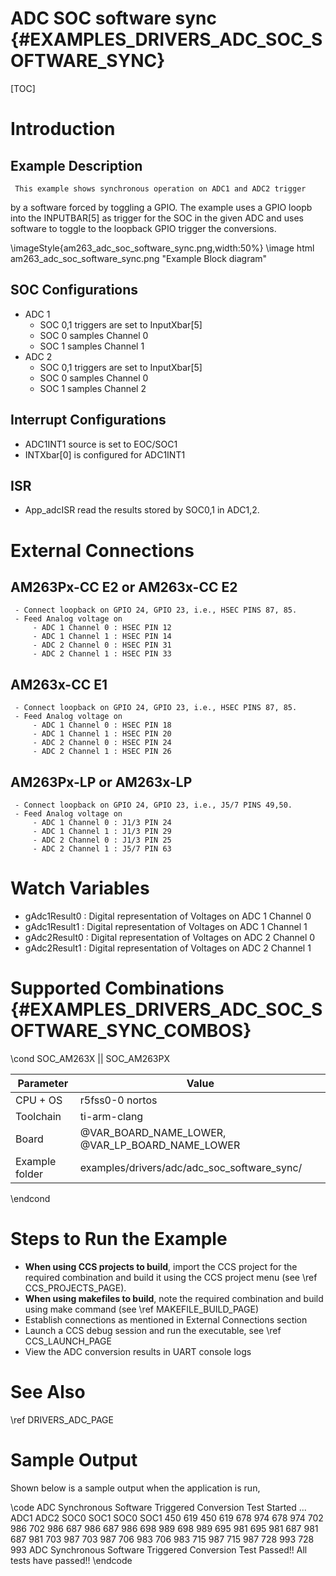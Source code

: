 # ADC SOC software sync {#EXAMPLES_DRIVERS_ADC_SOC_SOFTWARE_SYNC}

[TOC]

# Introduction

## Example Description
     This example shows synchronous operation on ADC1 and ADC2 trigger
by a software forced by toggling a GPIO. The example uses a GPIO loopb
into the INPUTBAR[5] as trigger for the SOC in the given ADC and uses
software to toggle to the loopback GPIO trigger the conversions.

\imageStyle{am263_adc_soc_software_sync.png,width:50%}
\image html am263_adc_soc_software_sync.png "Example Block diagram"
## SOC Configurations
- ADC 1
     - SOC 0,1 triggers are set to InputXbar[5]
     - SOC 0 samples Channel 0
     - SOC 1 samples Channel 1
- ADC 2
     - SOC 0,1 triggers are set to InputXbar[5]
     - SOC 0 samples Channel 0
     - SOC 1 samples Channel 2
## Interrupt Configurations
- ADC1INT1 source is set to EOC/SOC1
- INTXbar[0] is configured for ADC1INT1
## ISR
- App_adcISR read the results stored by SOC0,1 in ADC1,2.
# External Connections
## AM263Px-CC E2 or AM263x-CC E2
     - Connect loopback on GPIO 24, GPIO 23, i.e., HSEC PINS 87, 85.
     - Feed Analog voltage on
         - ADC 1 Channel 0 : HSEC PIN 12
         - ADC 1 Channel 1 : HSEC PIN 14
         - ADC 2 Channel 0 : HSEC PIN 31
         - ADC 2 Channel 1 : HSEC PIN 33

## AM263x-CC E1
     - Connect loopback on GPIO 24, GPIO 23, i.e., HSEC PINS 87, 85.
     - Feed Analog voltage on
         - ADC 1 Channel 0 : HSEC PIN 18
         - ADC 1 Channel 1 : HSEC PIN 20
         - ADC 2 Channel 0 : HSEC PIN 24
         - ADC 2 Channel 1 : HSEC PIN 26
## AM263Px-LP or AM263x-LP
     - Connect loopback on GPIO 24, GPIO 23, i.e., J5/7 PINS 49,50.
     - Feed Analog voltage on
         - ADC 1 Channel 0 : J1/3 PIN 24
         - ADC 1 Channel 1 : J1/3 PIN 29
         - ADC 2 Channel 0 : J1/3 PIN 25
         - ADC 2 Channel 1 : J5/7 PIN 63
# Watch Variables
- gAdc1Result0 : Digital representation of Voltages on ADC 1 Channel 0
- gAdc1Result1 : Digital representation of Voltages on ADC 1 Channel 1
- gAdc2Result0 : Digital representation of Voltages on ADC 2 Channel 0
- gAdc2Result1 : Digital representation of Voltages on ADC 2 Channel 1

# Supported Combinations {#EXAMPLES_DRIVERS_ADC_SOC_SOFTWARE_SYNC_COMBOS}

\cond SOC_AM263X || SOC_AM263PX

 Parameter      | Value
 ---------------|-----------
 CPU + OS       | r5fss0-0 nortos
 Toolchain      | ti-arm-clang
 Board          | @VAR_BOARD_NAME_LOWER, @VAR_LP_BOARD_NAME_LOWER
 Example folder | examples/drivers/adc/adc_soc_software_sync/

\endcond

# Steps to Run the Example

- **When using CCS projects to build**, import the CCS project for the required combination
  and build it using the CCS project menu (see \ref CCS_PROJECTS_PAGE).
- **When using makefiles to build**, note the required combination and build using
  make command (see \ref MAKEFILE_BUILD_PAGE)
- Establish connections as mentioned in External Connections section
- Launch a CCS debug session and run the executable, see \ref CCS_LAUNCH_PAGE
- View the ADC conversion results in UART console logs

# See Also

\ref DRIVERS_ADC_PAGE

# Sample Output

Shown below is a sample output when the application is run,

\code
ADC Synchronous Software Triggered Conversion Test Started ...
	ADC1		ADC2
	SOC0  SOC1	SOC0  SOC1
	450 	619 	450 	619
	678 	974 	678 	974
	702 	986 	702 	986
	687 	986 	687 	986
	698 	989 	698 	989
	695 	981 	695 	981
	687 	981 	687 	981
	703 	987 	703 	987
	706 	983 	706 	983
	715 	987 	715 	987
	728 	993 	728 	993
ADC Synchronous Software Triggered Conversion Test Passed!!
All tests have passed!!
\endcode

